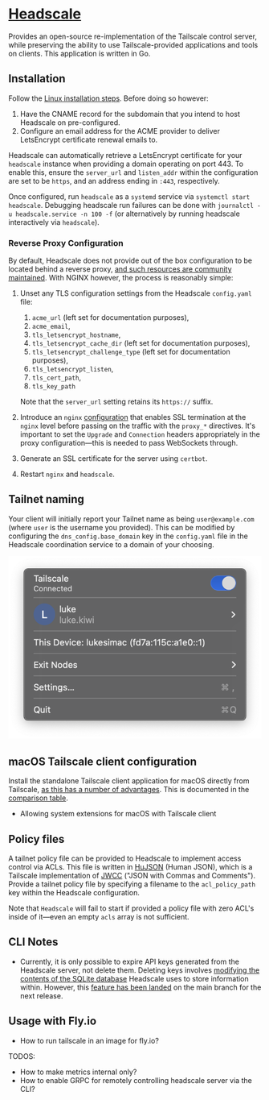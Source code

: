 # [Headscale][1]

Provides an open-source re-implementation of the Tailscale control server, while preserving the ability to use Tailscale-provided applications and tools on clients.
This application is written in Go.

## Installation

Follow the [Linux installation steps][2].
Before doing so however:

1. Have the CNAME record for the subdomain that you intend to host Headscale on pre-configured.
2. Configure an email address for the ACME provider to deliver LetsEncrypt certificate renewal emails to.

Headscale can automatically retrieve a LetsEncrypt certificate for your `headscale` instance when providing a domain operating on port 443.
To enable this, ensure the `server_url` and `listen_addr` within the configuration are set to be `https`, and an address ending in `:443`, respectively.

Once configured, run `headscale` as a `systemd` service via `systemctl start headscale`.
Debugging headscale run failures can be done with `journalctl -u headscale.service -n 100 -f` (or alternatively by running headscale interactively via `headscale`).

### Reverse Proxy Configuration

By default, Headscale does not provide out of the box configuration to be located behind a reverse proxy, [and such resources are community maintained][2b].
With NGINX however, the process is reasonably simple:

1. Unset any TLS configuration settings from the Headscale `config.yaml` file:
   1. `acme_url` (left set for documentation purposes),
   2. `acme_email`,
   3. `tls_letsencrypt_hostname`,
   4. `tls_letsencrypt_cache_dir` (left set for documentation purposes),
   5. `tls_letsencrypt_challenge_type` (left set for documentation purposes),
   6. `tls_letsencrypt_listen`,
   7. `tls_cert_path`,
   8. `tls_key_path`

   Note that the `server_url` setting retains its `https://` suffix.
2. Introduce an `nginx` [configuration][2c] that enables SSL termination at the `nginx` level before passing on the traffic with the `proxy_*` directives.
   It's important to set the `Upgrade` and `Connection` headers appropriately in the proxy configuration—this is needed to pass WebSockets through.
3. Generate an SSL certificate for the server using `certbot`.
4. Restart `nginx` and `headscale`.

## Tailnet naming

Your client will initially report your Tailnet name as being `user@example.com` (where `user` is the username you provided).
This can be modified by configuring the `dns_config.base_domain` key in the `config.yaml` file in the Headscale coordination service to a domain of your choosing.

![Tailnet naming in macOS client](./images/headscale/tailnet-naming.png)

## macOS Tailscale client configuration

Install the standalone Tailscale client application for macOS directly from Tailscale, [as this has a number of advantages][3].
This is documented in the [comparison table][4].

* Allowing system extensions for macOS with Tailscale client

## Policy files

A tailnet policy file can be provided to Headscale to implement access control via ACLs.
This file is written in [HuJSON][5] (Human JSON), which is a Tailscale implementation of [JWCC][6] ("JSON with Commas and Comments").
Provide a tailnet policy file by specifying a filename to the `acl_policy_path` key within the Headscale configuration.

Note that `Headscale` will fail to start if provided a policy file with zero ACL's inside of it—even an empty `acls` array is not sufficient.

## CLI Notes

* Currently, it is only possible to expire API keys generated from the Headscale server, not delete them.
    Deleting keys involves [modifying the contents of the SQLite database][7] Headscale uses to store information within.
    However, this [feature has been landed][8] on the main branch for the next release.

## Usage with Fly.io

* How to run tailscale in an image for fly.io?

[1]: https://headscale.net
[2]: https://headscale.net/running-headscale-linux/
[2b]: https://headscale.net/reverse-proxy/
[2c]: https://headscale.net/reverse-proxy/#nginx
[3]: https://tailscale.com/kb/1065/macos-variants
[4]: https://tailscale.com/kb/1065/macos-variants#comparison-table
[5]: https://github.com/tailscale/hujson
[6]: https://nigeltao.github.io/blog/2021/json-with-commas-comments.html
[7]: https://github.com/juanfont/headscale/issues/1667#issuecomment-1951606032
[8]: https://github.com/juanfont/headscale/pull/1702


TODOS:

* How to make metrics internal only?
* How to enable GRPC for remotely controlling headscale server via the CLI?
